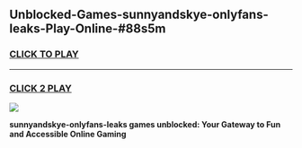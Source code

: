 
## Unblocked-Games-sunnyandskye-onlyfans-leaks-Play-Online-#88s5m
<h3>
<a href="https://premium.freeplayer.one?title=sunnyandskye-onlyfans-leaks&ref=27F">CLICK TO PLAY</a></h3>
<hr>

<h3>
<a href="https://premium.freeplayer.one?title=sunnyandskye-onlyfans-leaks&ref=27F">CLICK 2 PLAY</a>
  
</h3>

<a href="https://premium.freeplayer.one?title=sunnyandskye-onlyfans-leaks&ref=27F"><img src="https://clearcache.store/games.png"></a>


**sunnyandskye-onlyfans-leaks games unblocked: Your Gateway to Fun and Accessible Online Gaming**
